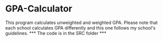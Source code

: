 # GPA-Calculator
This program calculates unweighted and weighted GPA. Please note that each school calculates GPA differently and this one follows my school's guidelines.      *** The code is in the SRC folder  ***
